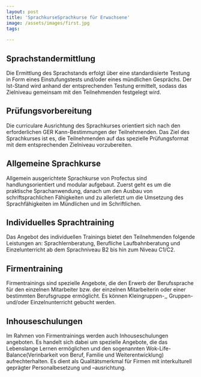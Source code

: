 ```yaml
---
layout: post
title: 'SprachkurseSprachkurse für Erwachsene'
image: /assets/images/first.jpg
tags:
  
---
```




## Sprachstandermittlung

Die Ermittlung des Sprachstands erfolgt über eine standardisierte Testung in Form eines Einstufungstests und/oder eines mündlichen Gesprächs. Der Ist-Stand wird anhand der entsprechenden Testung ermittelt, sodass das Zielniveau gemeinsam mit den Teilnehmenden festgelegt wird. 


## Prüfungsvorbereitung

Die curriculare Ausrichtung des Sprachkurses orientiert sich nach den erforderlichen GER Kann-Bestimmungen der Teilnehmenden. Das Ziel des Sprachkurses ist es, die Teilnehmenden auf das spezielle Prüfungsformat mit dem entsprechenden Zielniveau vorzubereiten.


## Allgemeine Sprachkurse


Allgemein ausgerichtete Sprachkurse von Profectus sind handlungsorientiert und modular aufgebaut. Zuerst geht es um die praktische Sprachanwendung, danach um den Ausbau von schriftsprachlichen Fähigkeiten und zu allerletzt um die Umsetzung des Sprachfähigkeiten im Mündlichen und im Schriftlichen.

## Individuelles Sprachtraining


Das Angebot des individuellen Trainings bietet den Teilnehmenden folgende Leistungen an: Sprachlernberatung, Berufliche Laufbahnberatung und Einzelunterricht ab dem Sprachniveau B2 bis hin zum Niveau C1/C2. 


## Firmentraining


Firmentrainings sind spezielle Angebote, die den Erwerb der Berufssprache für den einzelnen Mitarbeiter bzw. der einzelnen Mitarbeiterin oder einer bestimmten Berufsgruppe ermöglicht. Es können Kleingruppen-,, Gruppen- und/oder Einzelnunterricht gebucht werden.


## Inhouseschulungen 


Im Rahmen von Firmentrainings werden auch Inhouseschulungen angeboten. Es handelt sich dabei um spezielle Angebote, die das Lebenslange Lernen ermöglichen und den sogenannten Wok-Life-Balance(Verinbarkeit von Beruf, Familie und Weiterentwicklung) aufrechterhalten. Es dient als Qualitätsmerkmal für Firmen mit interkulturell geprägter Personalbesetzung und –ausrichtung.

